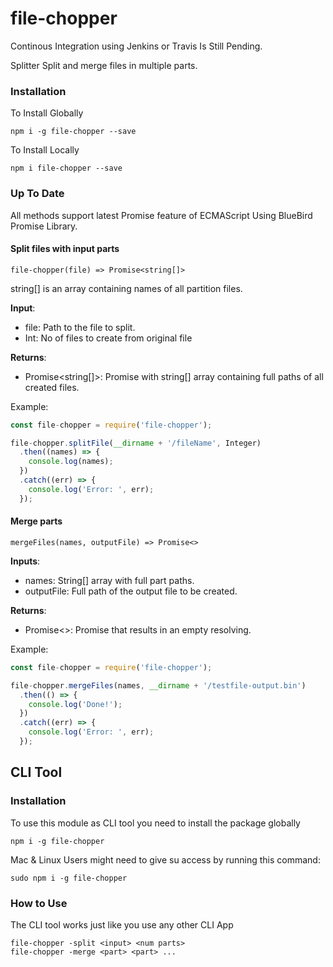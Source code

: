 # file-chopper
Continous Integration using Jenkins or Travis Is Still Pending.

Splitter Split and merge files in multiple parts.

### Installation
To Install Globally
```
npm i -g file-chopper --save
```

To Install Locally
```
npm i file-chopper --save
```

### Up To Date
All methods support latest Promise feature of ECMAScript Using BlueBird Promise Library.

#### Split files with input parts
```
file-chopper(file) => Promise<string[]> 
```
string[] is an array containing names of all partition files.

**Input**:
- file: Path to the file to split.
- Int: No of files to create from original file

**Returns**:
- Promise<string[]>: Promise with string[] array containing full paths of all created files.

Example:
```javascript
const file-chopper = require('file-chopper');

file-chopper.splitFile(__dirname + '/fileName', Integer)
  .then((names) => {
    console.log(names);
  })
  .catch((err) => {
    console.log('Error: ', err);
  });
```

#### Merge parts
```
mergeFiles(names, outputFile) => Promise<>
```
**Inputs**:
- names: String[] array with full part paths.
- outputFile: Full path of the output file to be created.

**Returns**:
- Promise<>: Promise that results in an empty resolving.


Example:
```javascript
const file-chopper = require('file-chopper');

file-chopper.mergeFiles(names, __dirname + '/testfile-output.bin')
  .then(() => {
    console.log('Done!');
  })
  .catch((err) => {
    console.log('Error: ', err);
  });
```

## CLI Tool

### Installation

To use this module as CLI tool you need to install the package globally
```
npm i -g file-chopper
```

Mac & Linux Users might need to give su access by running this command:
```
sudo npm i -g file-chopper
```

### How to Use

The CLI tool works just like you use any other CLI App

```
file-chopper -split <input> <num parts>
file-chopper -merge <part> <part> ...
```